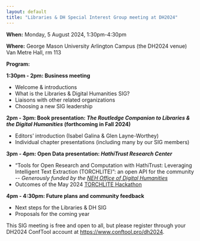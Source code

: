 ```yaml
---
layout: default
title: "Libraries & DH Special Interest Group meeting at DH2024"
---
```

**When:** Monday, 5 August 2024, 1:30pm-4:30pm

**Where:** George Mason University Arlington Campus (the DH2024 venue)  
Van Metre Hall, rm 113

**Program:**

**1:30pm - 2pm: Business meeting**
- Welcome & introductions
- What is the Libraries & Digital Humanities SIG?
- Liaisons with other related organizations
- Choosing a new SIG leadership

**2pm - 3pm: Book presentation: _The Routledge Companion to Libraries & the Digital Humanities_ (forthcoming in Fall 2024)**
- Editors’ introduction (Isabel Galina & Glen Layne-Worthey)
- Individual chapter presentations (including many by our SIG members)

**3pm - 4pm: Open Data presentation: _HathiTrust Research Center_**
- “Tools for Open Research and Computation with HathiTrust: Leveraging Intelligent Text Extraction (TORCHLITE)”: an open API for the community 
-- _Generously funded by the [NEH Office of Digital Humanities](https://www.neh.gov/divisions/odh)_
- Outcomes of the May 2024 [TORCHLITE Hackathon](https://htrc.github.io/torchlite-hackathon/) 

**4pm - 4:30pm: Future plans and community feedback**
- Next steps for the Libraries & DH SIG
- Proposals for the coming year


This SIG meeting is free and open to all, but please register through your DH2024 ConfTool account at <https://www.conftool.pro/dh2024>.

